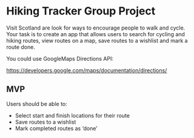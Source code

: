# Hiking Tracker Group Project

Visit Scotland are look for ways to encourage people to walk and cycle. Your task is to create an app that allows users to search for cycling and hiking routes, view routes on a map, save routes to a wishlist and mark a route done.

You could use GoogleMaps Directions API:

https://developers.google.com/maps/documentation/directions/

## MVP

Users should be able to:

* Select start and finish locations for their route
* Save routes to a wishlist
* Mark completed routes as ‘done’
